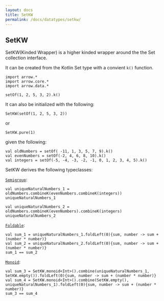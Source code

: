 ```yaml
---
layout: docs
title: SetKW
permalink: /docs/datatypes/setkw/
---
```


## SetKW

SetKW(Kinded Wrapper) is a higher kinded wrapper around the the Set collection interface. 

It can be created from the Kotlin Set type with a convient `k()` function.

```kotlin:ank
import arrow.*
import arrow.core.*
import arrow.data.*

setOf(1, 2, 5, 3, 2).k()
```

It can also be initialized with the following:

```kotlin:ank
SetKW(setOf(1, 2, 5, 3, 2))
```
or
```kotlin:ank
SetKW.pure(1)
```

given the following:
```kotlin:ank
val oldNumbers = setOf( -11, 1, 3, 5, 7, 9).k()
val evenNumbers = setOf(-2, 4, 6, 8, 10).k()
val integers = setOf(-5, -4, -3, -2, -1, 0, 1, 2, 3, 4, 5).k()
```
SetKW derives the following typeclasses:

[`Semigroup`](/docs/typeclasses/semigroupk/):
```kotlin:ank
val uniqueNaturalNumbers_1 = oldNumbers.combineK(evenNumbers.combineK(integers))
uniqueNaturalNumbers_1
```
```kotlin:ank
val uniqueNaturalNumbers_2 = oldNumbers.combineK(evenNumbers).combineK(integers)
uniqueNaturalNumbers_2
```
[`Foldable`](/docs/typeclasses/foldable/):
```kotlin:ank
val sum_1 = uniqueNaturalNumbers_1.foldLeft(0){sum, number -> sum + (number * number)}
val sum_2 = uniqueNaturalNumbers_2.foldLeft(0){sum, number -> sum + (number * number)}
sum_1 == sum_2
```
[`Monoid`](/docs/typeclasses/monoidk/):
```kotlin:ank
val sum_3 = SetKW.monoid<Int>().combine(uniqueNaturalNumbers_1, SetKW.empty()).foldLeft(0){sum, number -> sum + (number * number)}
val sum_4 = SetKW.monoid<Int>().combine(SetKW.empty(), uniqueNaturalNumbers_1).foldLeft(0){sum, number -> sum + (number * number)}
sum_3 == sum_4
```
